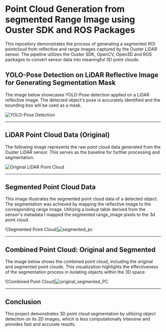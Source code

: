 # Point Cloud Generation from segmented Range Image using Ouster SDK and ROS Packages
This repository demonstrates the process of generating a segmented ROI pointcloud from reflective and range images captured by the Ouster LiDAR sensor. The pipeline utilizes the Ouster SDK, OpenCV, Open3D and ROS packages to convert sensor data into meaningful 3D point clouds.

## YOLO-Pose Detection on LiDAR Reflective Image for Generating Segmentation Mask
The image below showcases YOLO-Pose detection applied on a LiDAR reflective image. The detected object's pose is accurately identified and the bounding box will be used as a mask.

![YOLO-Pose Detection](https://github.com/user-attachments/assets/d7fe6e54-3cfe-499e-a499-9b0540914fe8)

---

## LiDAR Point Cloud Data (Original)
The following image represents the raw point cloud data generated from the Ouster LiDAR sensor. This serves as the baseline for further processing and segmentation.

![Original LiDAR Point Cloud](https://github.com/user-attachments/assets/39cdf8b6-e985-4fb5-a80f-c662503ad038)

---

## Segmented Point Cloud Data
This image illustrates the segmented point cloud data of a detected object. The segmentation was achieved by mapping the reflective image to the corresponding range image. Utilizing a lookup table derived from the sensor's metadata I mapped the segmented range_image pixels to the 3d point cloud.

![Segmented Point Cloud]![segmented_pc](https://github.com/user-attachments/assets/e7785f50-7ddb-4b20-9015-536f1ce21406)


---

## Combined Point Cloud: Original and Segmented
The image below shows the combined point cloud, including the original and segmented point clouds. This visualization highlights the effectiveness of the segmentation process in isolating objects within the 3D space.

![Combined Point Cloud]![original_segmented_PC](https://github.com/user-attachments/assets/a68db6b8-6b53-429f-a5ec-2ef4ad023d0a)


---
## Conclusion
This project demonstrates 3D point cloud segmentation by utilizing object detection on its 2D images, which is less computationally intensive and provides fast and accurate results.

